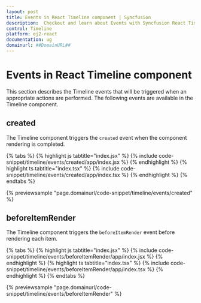 ```yaml
---
layout: post
title: Events in React Timeline component | Syncfusion
description:  Checkout and learn about Events with Syncfusion React Timeline component of Syncfusion Essential JS 2 and more.
control: Timeline
platform: ej2-react
documentation: ug
domainurl: ##DomainURL##
---
```


# Events in React Timeline component

This section describes the Timeline events that will be triggered when an appropriate actions are performed. The following events are available in the Timeline component.

## created

The Timeline component triggers the `created` event when the component rendering is completed.

{% tabs %}
{% highlight js tabtitle="index.jsx" %}
{% include code-snippet/timeline/events/created/app/index.jsx %}
{% endhighlight %}
{% highlight ts tabtitle="index.tsx" %}
{% include code-snippet/timeline/events/created/app/index.tsx %}
{% endhighlight %}
{% endtabs %}

{% previewsample "page.domainurl/code-snippet/timeline/events/created" %}

## beforeItemRender

The Timeline component triggers the `beforeItemRender` event before rendering each item.

{% tabs %}
{% highlight js tabtitle="index.jsx" %}
{% include code-snippet/timeline/events/beforeItemRender/app/index.jsx %}
{% endhighlight %}
{% highlight ts tabtitle="index.tsx" %}
{% include code-snippet/timeline/events/beforeItemRender/app/index.tsx %}
{% endhighlight %}
{% endtabs %}

{% previewsample "page.domainurl/code-snippet/timeline/events/beforeItemRender" %}